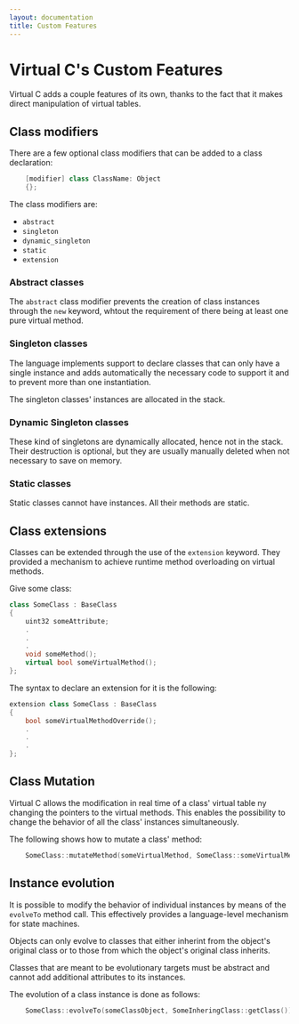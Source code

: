 ```yaml
---
layout: documentation
title: Custom Features
---
```


# Virtual C's Custom Features

Virtual C adds a couple features of its own, thanks to the fact that it makes direct manipulation of virtual tables.

## Class modifiers

There are a few optional class modifiers that can be added to a class declaration:

```cpp
    [modifier] class ClassName: Object
    {};
```

The class modifiers are:

* `abstract`
* `singleton`
* `dynamic_singleton`
* `static`
* `extension`

### Abstract classes

The `abstract` class modifier prevents the creation of class instances through the `new` keyword, whtout the requirement of there being at least one pure virtual method.

### Singleton classes

The language implements support to declare classes that can only have a single instance and adds automatically the necessary code to support it and to prevent more than one instantiation.

The singleton classes' instances are allocated in the stack.

### Dynamic Singleton classes

These kind of singletons are dynamically allocated, hence not in the stack. Their destruction is optional, but they are usually manually deleted when not necessary to save on memory.

### Static classes

Static classes cannot have instances. All their methods are static.

## Class extensions

Classes can be extended through the use of the `extension` keyword. They provided a mechanism to achieve runtime method overloading on virtual methods.

Give some class:

```cpp
class SomeClass : BaseClass
{
    uint32 someAttribute;
    .
    .
    .
    void someMethod();
    virtual bool someVirtualMethod();
};
```

The syntax to declare an extension for it is the following:

```cpp
extension class SomeClass : BaseClass
{
    bool someVirtualMethodOverride();
    .
    .
    .
};
```

## Class Mutation

Virtual C allows the modification in real time of a class' virtual table ny changing the pointers to the virtual methods. This enables the possibility to change the behavior of all the class' instances simultaneously.

The following shows how to mutate a class' method:

```cpp
    SomeClass::mutateMethod(someVirtualMethod, SomeClass::someVirtualMethodOverride);
```

## Instance evolution

It is possible to modify the behavior of individual instances by means of the `evolveTo` method call. This effectively provides a language-level mechanism for state machines.

Objects can only evolve to classes that either inherint from the object's original class or to those from which the object's original class inherits.

Classes that are meant to be evolutionary targets must be abstract and cannot add additional attributes to its instances.

The evolution of a class instance is done as follows:

```cpp
    SomeClass::evolveTo(someClassObject, SomeInheringClass::getClass());
```